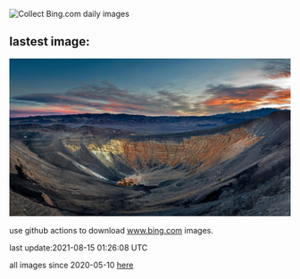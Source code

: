 ![Collect Bing.com daily images](https://github.com/counter2015/bing-daily-images/workflows/Collect%20Bing.com%20daily%20images/badge.svg)
## lastest image:
![](images/UbehebeCrater.jpg)

use github actions to download www.bing.com images.

last update:2021-08-15 01:26:08 UTC

all images since 2020-05-10 [here](https://github.com/counter2015/bing-daily-images/tree/master/images) 
